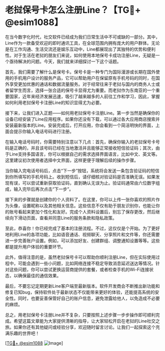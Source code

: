 # 老挝保号卡怎么注册Line？【TG💪+ @esim1088】

在当今数字化时代，社交软件已经成为我们日常生活中不可或缺的一部分。其中，Line作为一款备受欢迎的即时通讯工具，在全球范围内拥有庞大的用户群体。无论是在工作沟通、生活交流还是娱乐互动中，Line都展现出了其独特的优势和便利性。对于生活在老挝的朋友们来说，如何使用本地保号卡成功注册Line，无疑是一个亟待解决的问题。今天，我们就来详细探讨一下这个话题。

首先，我们需要了解什么是保号卡。保号卡是一种专门为国际漫游或长期在国外使用的手机用户设计的服务产品，它可以帮助用户在保留原有手机号码的同时，在国外享受更加优惠的通话和数据流量服务。对于经常往来于老挝与国内的商务人士或者留学生而言，选择一张合适的保号卡显得尤为重要。而老挝作为东南亚的一个重要国家，近年来经济发展迅速，吸引了越来越多的人前往工作和学习，因此，掌握如何利用老挝保号卡注册Line的知识显得尤为必要。

接下来，让我们进入正题——如何用老挝保号卡注册Line。第一步当然是确保你的设备已经安装了Line应用程序。如果你还没有下载，可以通过各大应用商店搜索并安装最新版本的Line。安装完成后，打开应用，你会看到一个简洁明快的界面，上面会提示你输入电话号码进行注册。

在输入电话号码时，你需要特别注意以下几点：首先，确保你输入的老挝保号卡号码是正确的，并且该号码已经在当地激活并且能够正常接收短信验证码；其次，由于Line支持多国语言，你可以根据自己的需求选择界面语言，比如中文、英文等。这里建议初次使用者选择中文界面，这样更便于理解后续的操作步骤。

当你输入完电话号码后，点击“下一步”按钮，系统将会发送一条包含验证码的短信到你所填写的手机号码上。收到短信后，请仔细核对验证码是否准确无误。如果发现有误，可以尝试重新获取验证码，直到确认无误为止。验证码通常由六位数字组成，输入完毕后再次点击“下一步”。

接下来的步骤就是创建你的个人资料了。在这里，你可以上传一张你喜欢的照片作为头像，设置昵称以及其他相关信息。这些信息不仅有助于朋友识别你，也能让你的账号看起来更加个性化和友好。完成个人资料设置后，别忘了保存更改，然后继续向下滑动页面，查看并同意Line的服务条款和隐私政策。

至此，恭喜你！你已经完成了基本的注册流程。不过，这仅仅是个开始。为了更好地利用Line的各项功能，比如语音通话、视频聊天、分享照片和文件等，你还需要进一步完善账户设置。例如，可以添加好友、创建群组、调整通知设置等等。这些都是提升用户体验的重要环节。

此外，值得注意的是，虽然老挝保号卡可以帮助你顺利注册Line，但在实际使用过程中，可能会遇到一些小问题，比如网络连接不稳定导致消息延迟送达等情况。针对这些问题，你可以尝试更换运营商提供的套餐，或者检查手机的Wi-Fi连接状态，以确保最佳的通信效果。

最后，不要忘记定期更新Line客户端至最新版本。软件开发商会不断推出新功能和修复已知bug，保持软件处于最新状态不仅能带来更好的体验，还能提高系统的安全性。同时，也要妥善保管好自己的账户信息，避免泄露给他人，以免造成不必要的麻烦。

总之，用老挝保号卡注册Line并不复杂，只要按照上述步骤一步步操作即可顺利完成。希望这篇文章能为大家提供清晰的指导，让大家轻松开启在老挝的Line社交之旅。如果你还有其他疑问或经验分享，欢迎随时留言讨论。让我们一起探索这个充满乐趣的世界吧！

[[TG💪+ @esim1088](https://t.me/s/esim1088) ![Image](https://i.postimg.cc/4NQfJmqS/Snipaste-2025-05-13-00-14-12.png)]